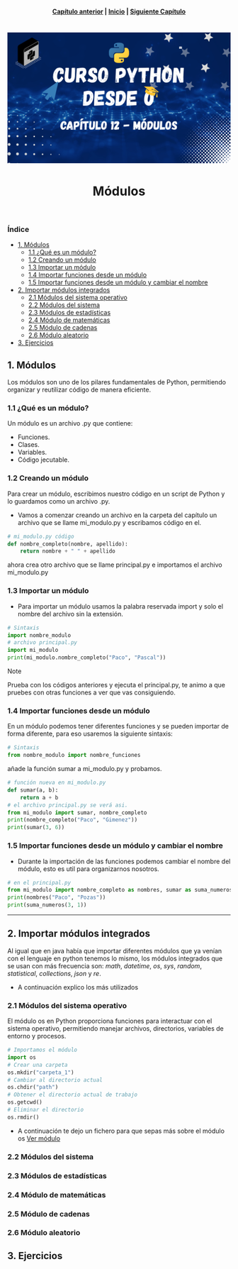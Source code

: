 <h4 align="center">
<a href="https://github.com/tecxion/Curso-Python/tree/main/11_Listas_2/readme.md">Capítulo anterior</a> | <a href="https://github.com/tecxion/Curso-Python/tree/main">Inicio</a> | <a href="https://github.com/tecxion/Curso-Python/tree/main/13_Funciones_2/readme.md">Siguiente Capítulo</a>
</h4>

<h1 align="center">
<img src="https://github.com/tecxion/Curso-Python/blob/main/Media/modulos.png">
</h1>


<h1 align="center">Módulos</h1><br>

<h3>Índice</h3>

- [1. Módulos](#1-módulos)
  - [1.1 ¿Qué es un módulo?](#11-qué-es-un-módulo)
  - [1.2 Creando un módulo](#12-creando-un-módulo)
  - [1.3 Importar un módulo](#13-importar-un-módulo)
  - [1.4 Importar funciones desde un módulo](#14-importar-funciones-desde-un-módulo)
  - [1.5 Importar funciones desde un módulo y cambiar el nombre](#15-importar-funciones-desde-un-módulo-y-cambiar-el-nombre)
- [2. Importar módulos integrados](#2-importar-módulos-integrados)
  - [2.1 Módulos del sistema operativo](#21-módulos-del-sistema-operativo)
  - [2.2 Módulos del sistema](#22-módulos-del-sistema)
  - [2.3 Módulos de estadísticas](#23-módulos-de-estadísticas)
  - [2.4 Módulo de matemáticas](#24-módulo-de-matemáticas)
  - [2.5 Módulo de cadenas](#25-módulo-de-cadenas)
  - [2.6 Módulo aleatorio](#26-módulo-aleatorio)
- [3. Ejercicios](#3-ejercicios)



<a name = "1-módulos"></a>

## 1. Módulos

Los módulos son uno de los pilares fundamentales de Python, permitiendo organizar y reutilizar código de manera eficiente.


<a name = "11-qué-es-un-módulo"></a>

### 1.1 ¿Qué es un módulo?

Un módulo es un archivo .py que contiene:
- Funciones.
- Clases.
- Variables.
- Código jecutable.

<a name= "12-creando-un-módulo"></a>

### 1.2 Creando un módulo

Para crear un módulo, escribimos nuestro código en un script de Python y lo guardamos como un archivo .py.
- Vamos a comenzar creando un archivo en la carpeta del capítulo un archivo que se llame mi_modulo.py y escribamos código en el.
```python
# mi_modulo.py código
def nombre_completo(nombre, apellido):
    return nombre + " " + apellido
```
ahora crea otro archivo que se llame principal.py e importamos el archivo mi_modulo.py

<a name = "13-importar-un-módulo" ></a>

### 1.3 Importar un módulo

- Para importar un módulo usamos la palabra reservada import y solo el nombre del archivo sin la extensión.

```python
# Sintaxis
import nombre_modulo 
# archivo principal.py
import mi_modulo
print(mi_modulo.nombre_completo("Paco", "Pascal"))
```

>[!NOTE]
>Prueba con los códigos anteriores y ejecuta el principal.py, te animo a que pruebes con otras funciones a ver que vas consiguiendo.


<a name = "14-importar-funciones-desde-un-módulo"></a>

### 1.4 Importar funciones desde un módulo

En un módulo podemos tener diferentes funciones y se pueden importar de forma diferente, para eso usaremos la siguiente sintaxis:
```python
# Sintaxis
from nombre_modulo import nombre_funciones
```

añade la función sumar a mi_modulo.py y probamos.
```python
# función nueva en mi_modulo.py
def sumar(a, b):
    return a + b
# el archivo principal.py se verá asi.
from mi_modulo import sumar, nombre_completo
print(nombre_completo("Paco", "Gimenez"))
print(sumar(3, 6))
```

<a name = "15-importar-funciones-desde-un-módulo-y-cambiar-el-nombre" ></a>

### 1.5 Importar funciones desde un módulo y cambiar el nombre

- Durante la importación de las funciones podemos cambiar el nombre del módulo, esto es util para organizarnos nosotros.
```python
# en el principal.py
from mi_modulo import nombre_completo as nombres, sumar as suma_numeros
print(nombres("Paco", "Pozas"))
print(suma_numeros(3, 1))

```

--- 

<a name="2-importar-módulos-integrados"></a>

## 2. Importar módulos integrados

Al igual que en java había que importar diferentes módulos que ya venían con el lenguaje en python tenemos lo mismo, los módulos integrados que se usan con más frecuencia son: _math_, _datetime_, _os_, _sys_, _random_, _statistical_, _collections_, _json_ y _re_.

- A continuación explico los más utilizados

<a name = "21-módulos-del-sistema-operativo" ></a>

### 2.1 Módulos del sistema operativo

El módulo os en Python proporciona funciones para interactuar con el sistema operativo, permitiendo manejar archivos, directorios, variables de entorno y procesos.
```python
# Importamos el módulo
import os
# Crear una carpeta
os.mkdir("carpeta_1")
# Cambiar al directorio actual
os.chdir("path")
# Obtener el directorio actual de trabajo
os.getcwd()
# Eliminar el directorio
os.rmdir()
```

- A continuación te dejo un fichero para que sepas más sobre el módulo os [Ver módulo](./os.md)

<a name = "22-módulos-del-sistema" ></a>

### 2.2 Módulos del sistema

<a name = "23-módulos-de-estadísticas" ></a>

### 2.3 Módulos de estadísticas

<a name = "24-módulo-de-matemáticas" ></a>

### 2.4 Módulo de matemáticas

<a name = "25-módulo-de-cadenas" ></a>

### 2.5 Módulo de cadenas

<a name = "26-módulo-aleatorio" ></a>

### 2.6 Módulo aleatorio

<a name = "3-ejercicios" ></a>

## 3. Ejercicios